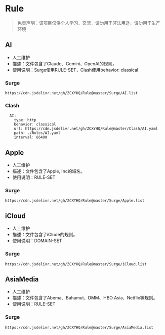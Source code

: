 # Rule

> 免责声明：该项目仅供个人学习、交流，请勿用于非法用途，请勿用于生产环境  

## AI
- 人工维护
- 描述：文件包含了Claude、Gemini、OpenAI的规则。
- 使用说明：Surge使用RULE-SET，Clash使用behavior: classical
### Surge
```
https://cdn.jsdelivr.net/gh/ZCXYHQ/Rule@master/Surge/AI.list
```
### Clash
```
  AI:
    type: http
    behavior: classical
    url: https://cdn.jsdelivr.net/gh/ZCXYHQ/Rule@master/Clash/AI.yaml
    path: ./Rules/AI.yaml
    interval: 86400
```

## Apple
- 人工维护
- 描述：文件包含了Apple, Inc的域名。
- 使用说明：RULE-SET
### Surge
```
https://cdn.jsdelivr.net/gh/ZCXYHQ/Rule@master/Surge/Apple.list
```

## iCloud
- 人工维护
- 描述：文件包含了iClude的规则。
- 使用说明：DOMAIN-SET
### Surge
```
https://cdn.jsdelivr.net/gh/ZCXYHQ/Rule@master/Surge/iCloud.list
```

## AsiaMedia
- 人工维护
- 描述：文件包含了Abema、Bahamut、DMM、HBO Asia、Netflix等规则。
- 使用说明：RULE-SET
### Surge
```
https://cdn.jsdelivr.net/gh/ZCXYHQ/Rule@master/Surge/AsiaMedia.list
```
